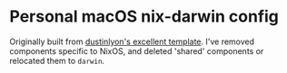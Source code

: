 # Personal macOS nix-darwin config

Originally built from [dustinlyon's excellent template](https://github.com/dustinlyons/nixos-config). I've removed components specific to NixOS, and deleted 'shared' components or relocated them to `darwin`.

